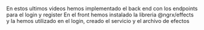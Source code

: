 En estos ultimos videos hemos implementado el back end con los endpoints para el login y register
En el front hemos instalado la libreria @ngrx/effects y la hemos utilizado en el login, creado el servicio y el archivo de efectos